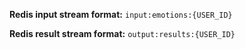 __Redis input stream format:__ `input:emotions:{USER_ID}`

__Redis result stream format:__ `output:results:{USER_ID}`
